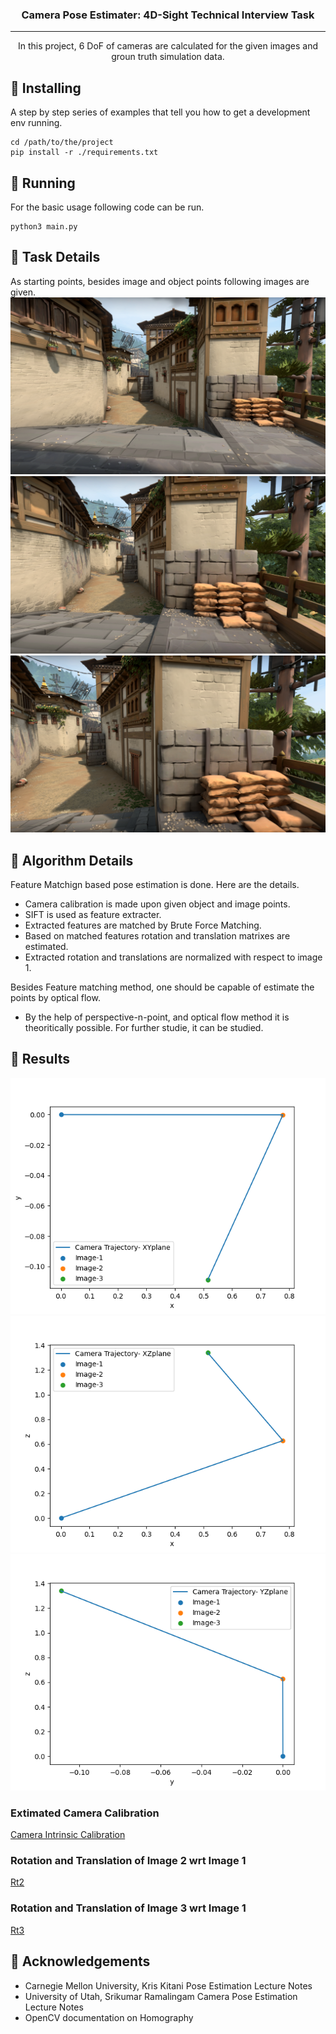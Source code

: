 <h3 align="center">Camera Pose Estimater: 4D-Sight Technical Interview Task</h3>

<div align="center">

</div>

---

<p align="center"> In this project, 6 DoF of cameras are calculated for the given images and groun truth simulation data.
    <br> 
</p>


## 🏁 Installing 

A step by step series of examples that tell you how to get a development env running.

```
cd /path/to/the/project
pip install -r ./requirements.txt
```

## 🏁 Running 
For the basic usage following code can be run.

```
python3 main.py
```

## 🏁 Task Details

As starting points, besides image and object points following images are given.
![img1](./data/images/img1.png)
![img2](./data/images/img2.png)
![img3](./data/images/img3.png)

## 🏁 Algorithm Details
Feature Matchign based pose estimation is done. Here are the details.
- Camera calibration is made upon given object and image points.
- SIFT is used as feature extracter.
- Extracted features are matched by Brute Force Matching.
- Based on matched features rotation and translation matrixes are estimated.
- Extracted rotation and translations are normalized with respect to image 1.

Besides Feature matching method, one should be capable of estimate the points by optical flow.
- By the help of perspective-n-point, and optical flow method it is theoritically possible. For further studie, it can be studied. 

## 🏁 Results

![xyplane](./results/xyplane.png)
![xzplane](./results/xzplane.png)
![yzplane](./results/yzplane.png)

### Extimated Camera Calibration
[Camera Intrinsic Calibration](./results/CameraCalibRationMatrix.txt)

### Rotation and Translation of Image 2 wrt Image 1
[Rt2](./results/Rt2.txt)
### Rotation and Translation of Image 3 wrt Image 1
[Rt3](./results/Rt3.txt)

## 🎉 Acknowledgements <a name = "acknowledgement"></a>

- Carnegie Mellon University, Kris Kitani Pose Estimation Lecture Notes
- University of Utah, Srikumar Ramalingam Camera Pose Estimation Lecture Notes
- OpenCV documentation on Homography